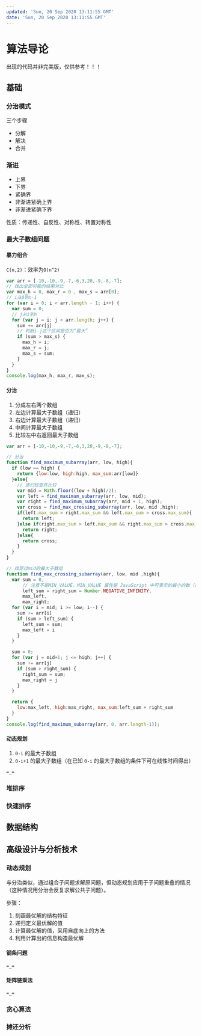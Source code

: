 ```yaml
---
updated: 'Sun, 20 Sep 2020 13:11:55 GMT'
date: 'Sun, 20 Sep 2020 13:11:55 GMT'
---
```


# 算法导论

出现的代码并非完美版，仅供参考！！！

## 基础

### 分治模式

三个步骤

-   分解
-   解决
-   合并

### 渐进

-   上界
-   下界
-   紧确界
-   非渐进紧确上界
-   非渐进紧确下界

性质：传递性、自反性、对称性、转置对称性

### 最大子数组问题

#### 暴力组合

`C(n,2)`：效率为`O(n^2)`

```js
var arr = [-10,-10,-9,-7,-6,3,20,-9,-8,-7];
// 找出全部可能的结果对比
var max_h = 0, max_r = 0 , max_s = arr[0];
// i从0到n-1
for (var i = 0; i < arr.length - 1; i++) {
  var sum = 0;
  // j从i到n
  for (var j = i; j < arr.length; j++) {
    sum += arr[j]
    // 判断i-j这个区间是否为“最大”
    if (sum > max_s) {
      max_h = i;
      max_r = j;
      max_s = sum;
    }
  }
}
console.log(max_h, max_r, max_s);
```

#### 分治

1.  分成左右两个数组
2.  左边计算最大子数组（递归）
3.  右边计算最大子数组（递归）
4.  中间计算最大子数组
5.  比较左中右返回最大子数组

```js
var arr = [-10,-10,-9,-7,-6,3,20,-9,-8,-7];

// 分治
function find_maximum_subarray(arr, low, high){
  if (low == high) {
    return {low:low, high:high, max_sum:arr[low]}
  }else{
    // 递归检查并比较
    var mid = Math.floor((low + high)/2);
    var left = find_maximum_subarray(arr, low, mid);
    var right = find_maximum_subarray(arr, mid + 1, high);
    var cross = find_max_crossing_subarray(arr, low, mid ,high);
    if(left.max_sum > right.max_sum && left.max_sum > cross.max_sum){
      return left;
    }else if(right.max_sum > left.max_sum && right.max_sum > cross.max_sum){
      return right;
    }else{
      return cross;
    }
  }
}

// 找穿过mid的最大子数组
function find_max_crossing_subarray(arr, low, mid ,high){
  var sum = 0,
      // 注意不是MIN_VALUE，MIN_VALUE 属性是 JavaScript 中可表示的最小的数（接近 0 ，但不是负数）。它的近似值为 5 x 10-324。
      left_sum = right_sum = Number.NEGATIVE_INFINITY,
      max_left,
      max_right;
  for (var i = mid; i >= low; i--) {
    sum += arr[i]
    if (sum > left_sum) {
      left_sum = sum;
      max_left = i
    }
  }

  sum = 0;
  for (var j = mid+1; j <= high; j++) {
    sum += arr[j]
    if (sum > right_sum) {
      right_sum = sum;
      max_right = j
    }
  }

  return {
    low:max_left, high:max_right, max_sum:left_sum + right_sum
  }
}
console.log(find_maximum_subarray(arr, 0, arr.length-1));
```

#### 动态规划

1.  `0-i` 的最大子数组
2.  `0-i+1` 的最大子数组（在已知 `0-i` 的最大子数组的条件下可在线性时间得出）

```text
=_=
```

### 堆排序

### 快速排序

## 数据结构

## 高级设计与分析技术

### 动态规划

与分治类似，通过组合子问题求解原问题，但动态规划应用于子问题重叠的情况（这种情况用分治会反复求解公共子问题）。

步骤：

1.  刻画最优解的结构特征
2.  递归定义最优解的值
3.  计算最优解的值，采用自底向上的方法
4.  利用计算出的信息构造最优解

#### 钢条问题

```
=_=
```

#### 矩阵链乘法

```
=_=
```

### 贪心算法

### 摊还分析
